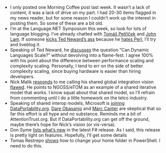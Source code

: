 -   I only posted one Morning Coffee post last week. It wasn’t a lack of
    content, it was a lack of drive on my part. I had 20-30 items
    flagged in my news reader, but for some reason I couldn’t work up
    the interest in posting them. So some of these are a bit old.
-   I’m at the Language.NET Symposium this week, so look for lots of
    language blogging. I’ve already chatted with [Tomáš
    Petříček](http://tomasp.net/) and [John
    Lam](http://www.iunknown.com/). If someone [kicks Ted Neward’s
    ass](http://blogs.tedneward.com/2008/01/25/By+The+Way+If+Anybody+Wants+To+Argue+About+Languages+Next+Week.aspx)
    because he [hates
    Perl](http://blogs.tedneward.com/2008/01/25/So+I+Dont+Like+Perl+Sue+Me.aspx),
    I’ll try and liveblog it.
-   Speaking of Ted Neward, he
    [discusses](http://blogs.tedneward.com/2008/01/24/Can+Dynamic+Languages+Scale.aspx)
    the question “Can Dynamic Languages Scale?” without devolving into a
    flame-fest. I agree 100% with his point about the difference between
    performance scaling and complexity scaling. Personally, I tend to
    err on the side of better complexity scaling, since buying hardware
    is easier than hiring developers.
-   Nick Malik
    [responds](http://blogs.msdn.com/nickmalik/archive/2008/01/23/the-future-can-be-seen-if-we-decide-to-look.aspx)
    to me calling his shared global integration vision
    [flawed](http://devhawk.net/2008/01/22/Nicks+Flawed+Vision+Of+A+Shared+Integration+Model.aspx).
    He points to NGOSS/eTOM as an example of a shared iterative model
    that works. I know squat about that shared model, so I’ll refrain
    from commenting until I do a little homework on the telco industry.
-   Speaking of shared interop models, Microsoft is [joining
    DataPortability.org](http://dev.live.com/blogs/devlive/archive/2008/01/24/203.aspx).
    [Dare
    Obasanjo](http://www.25hoursaday.com/weblog/2008/01/24/MicrosoftJoinsDataportabilityorg.aspx)
    and [Marc
    Canter](http://blog.broadbandmechanics.com/2008/01/dataportabilityorg-gradually-eeking-its-way-out-of-the-reality-distortion-echo-chamber#comments)
    are skeptical that so far this effort is all hype and no substance.
    Reminds me a bit of AttentionTrust.org. But if DataPortability.org
    can get off the ground, maybe there’s hope for Nick’s vision (or
    vis-versa).
-   Don Syme [lists what’s
    new](http://blogs.msdn.com/dsyme/archive/2008/01/25/update-to-the-f-1-9-3-release.aspx)
    in the latest F\# release. As I said, this release is pretty light
    on features. Hopefully, I’ll get some details
-   Tomas Restrepo
    [shows](http://www.winterdom.com/weblog/2008/01/24/ModifyingTheHomeInPowerShell.aspx)
    how to change your home folder in PowerShell. I need to do this.

